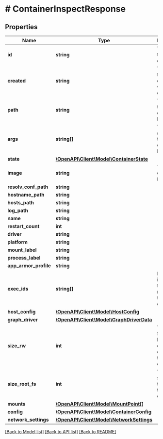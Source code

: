 # # ContainerInspectResponse

## Properties

Name | Type | Description | Notes
------------ | ------------- | ------------- | -------------
**id** | **string** | The ID of the container | [optional]
**created** | **string** | The time the container was created | [optional]
**path** | **string** | The path to the command being run | [optional]
**args** | **string[]** | The arguments to the command being run | [optional]
**state** | [**\OpenAPI\Client\Model\ContainerState**](ContainerState.md) |  | [optional]
**image** | **string** | The container&#39;s image ID | [optional]
**resolv_conf_path** | **string** |  | [optional]
**hostname_path** | **string** |  | [optional]
**hosts_path** | **string** |  | [optional]
**log_path** | **string** |  | [optional]
**name** | **string** |  | [optional]
**restart_count** | **int** |  | [optional]
**driver** | **string** |  | [optional]
**platform** | **string** |  | [optional]
**mount_label** | **string** |  | [optional]
**process_label** | **string** |  | [optional]
**app_armor_profile** | **string** |  | [optional]
**exec_ids** | **string[]** | IDs of exec instances that are running in the container. | [optional]
**host_config** | [**\OpenAPI\Client\Model\HostConfig**](HostConfig.md) |  | [optional]
**graph_driver** | [**\OpenAPI\Client\Model\GraphDriverData**](GraphDriverData.md) |  | [optional]
**size_rw** | **int** | The size of files that have been created or changed by this container. | [optional]
**size_root_fs** | **int** | The total size of all the files in this container. | [optional]
**mounts** | [**\OpenAPI\Client\Model\MountPoint[]**](MountPoint.md) |  | [optional]
**config** | [**\OpenAPI\Client\Model\ContainerConfig**](ContainerConfig.md) |  | [optional]
**network_settings** | [**\OpenAPI\Client\Model\NetworkSettings**](NetworkSettings.md) |  | [optional]

[[Back to Model list]](../../README.md#models) [[Back to API list]](../../README.md#endpoints) [[Back to README]](../../README.md)
